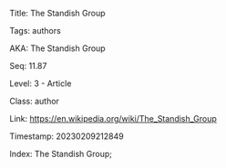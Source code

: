 Title:  The Standish Group

Tags:   authors

AKA:    The Standish Group

Seq:    11.87

Level:  3 - Article

Class:  author

Link:   https://en.wikipedia.org/wiki/The_Standish_Group

Timestamp: 20230209212849

Index:  The Standish Group; 
